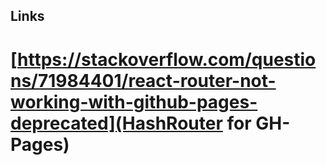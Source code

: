 ## Links

# [https://stackoverflow.com/questions/71984401/react-router-not-working-with-github-pages-deprecated](HashRouter for GH-Pages)